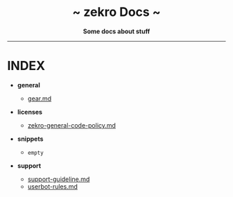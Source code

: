 <div align="center">
    <h1>~ zekro Docs ~</h1>
    <strong>Some docs about stuff</strong>
</div>

---

# INDEX

- **general**
    - [gear.md](https://github.com/zekroTJA/docs/blob/master/general/gear.md)

- **licenses**
    - [zekro-general-code-policy.md](https://github.com/zekroTJA/docs/blob/master/licenses/zekro-general-code-policy.md)

- **snippets**
    - `empty`

- **support**
    - [support-guideline.md](https://github.com/zekroTJA/docs/blob/master/support/support-guideline.md)
    - [userbot-rules.md](https://github.com/zekroTJA/docs/blob/master/support/userbot-rules.md)
